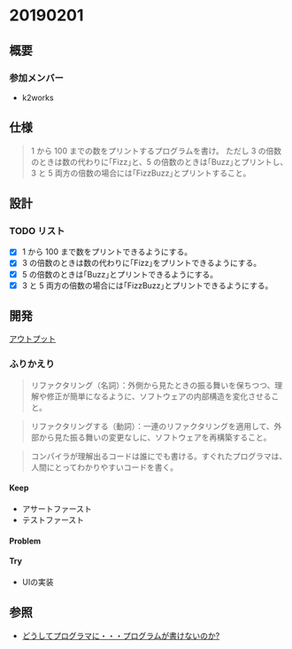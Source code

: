 # 20190201

## 概要

### 参加メンバー

- k2works

## 仕様

> 1 から 100 までの数をプリントするプログラムを書け。
> ただし 3 の倍数のときは数の代わりに｢Fizz｣と、5 の倍数のときは｢Buzz｣とプリントし、3 と 5 両方の倍数の場合には｢FizzBuzz｣とプリントすること。

## 設計

### TODO リスト

- [x] 1 から 100 まで数をプリントできるようにする。
- [x] 3 の倍数のときは数の代わりに｢Fizz｣をプリントできるようにする。
- [x] 5 の倍数のときは｢Buzz｣とプリントできるようにする。
- [x] 3 と 5 両方の倍数の場合には｢FizzBuzz｣とプリントできるようにする。

## 開発

[アウトプット](http://www.hiroshima-arc.org/re_zero_tdd/session/20190201/)

### ふりかえり
> リファクタリング（名詞）：外側から見たときの振る舞いを保ちつつ、理解や修正が簡単になるように、ソフトウェアの内部構造を変化させること。

> リファクタリングする（動詞）：一連のリファクタリングを適用して、外部から見た振る舞いの変更なしに、ソフトウェアを再構築すること。

> コンパイラが理解出るコードは誰にでも書ける。すぐれたプログラマは、人間にとってわかりやすいコードを書く。

#### Keep

- アサートファースト
- テストファースト

#### Problem

#### Try

- UIの実装

## 参照

- [どうしてプログラマに・・・プログラムが書けないのか?](http://www.aoky.net/articles/jeff_atwood/why_cant_programmers_program.htm)
